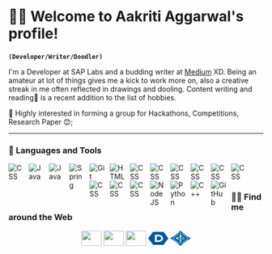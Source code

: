 # 🐱‍💻 Welcome to Aakriti Aggarwal's profile!
**`(Developer/Writer/Doodler)`**

I'm a Developer at SAP Labs and a budding writer at <a href="https://aakritiaggarwal13.medium.com/">Medium</a> XD. Being an amateur at lot of things gives me a kick to work more on, also a creative streak in me often reflected in drawings and dooling. Content writing and reading🔖 is a recent addition to the list of hobbies.

💬 Highly interested in forming a group for Hackathons, Competitions, Research Paper 😊;

---
### 🧰 Languages and Tools

<img align="left" alt="CSS" width="30px" style="padding-right:10px;" src="https://cdn.jsdelivr.net/gh/devicons/devicon/icons/cplusplus/cplusplus-original.svg" />
<img align="left" alt="Java" width="30px" style="padding-right:10px;" src="https://cdn.jsdelivr.net/gh/devicons/devicon/icons/python/python-original.svg" />
<img align="left" alt="Java" width="30px" style="padding-right:10px;" src="https://cdn.jsdelivr.net/gh/devicons/devicon/icons/java/java-original.svg"/>
<img align="left" alt="Spring" width="30px" style="padding-right:10px;" src="https://cdn.jsdelivr.net/gh/devicons/devicon/icons/spring/spring-original.svg" />
<img align="left" alt="Git" width="30px" style="padding-right:10px;" src="https://cdn.jsdelivr.net/gh/devicons/devicon/icons/git/git-original.svg" />
<img align="left" alt="HTML" width="30px" style="padding-right:10px;" src="https://cdn.jsdelivr.net/gh/devicons/devicon/icons/html5/html5-plain.svg" />
<img align="left" alt="CSS" width="30px" style="padding-right:10px;" src="https://cdn.jsdelivr.net/gh/devicons/devicon/icons/pandas/pandas-original.svg" />
<img align="left" alt="CSS" width="30px" style="padding-right:10px;" src="https://cdn.jsdelivr.net/gh/devicons/devicon/icons/docker/docker-original.svg" />
<img align="left" alt="CSS" width="30px" style="padding-right:10px;" src="https://cdn.jsdelivr.net/gh/devicons/devicon/icons/figma/figma-original.svg" />
<img align="left" alt="CSS" width="30px" style="padding-right:10px;" src="https://cdn.jsdelivr.net/gh/devicons/devicon/icons/flask/flask-original.svg" />
<img align="left" alt="CSS" width="30px" style="padding-right:10px;" src="https://cdn.jsdelivr.net/gh/devicons/devicon/icons/heroku/heroku-original.svg" />
<img align="left" alt="CSS" width="30px" style="padding-right:10px;" src="https://cdn.jsdelivr.net/gh/devicons/devicon/icons/mongodb/mongodb-original.svg" />
<img align="left" alt="CSS" width="30px" style="padding-right:10px;" src="https://cdn.jsdelivr.net/gh/devicons/devicon/icons/mysql/mysql-original.svg" />
<img align="left" alt="CSS" width="30px" style="padding-right:10px;" src="https://cdn.jsdelivr.net/gh/devicons/devicon/icons/tensorflow/tensorflow-original.svg" />
<img align="left" alt="CSS" width="30px" style="padding-right:10px;" src="https://cdn.jsdelivr.net/gh/devicons/devicon/icons/css3/css3-plain.svg" />
<img align="left" alt="NodeJS" width="30px" style="padding-right:10px;" src="https://cdn.jsdelivr.net/gh/devicons/devicon/icons/nodejs/nodejs-original.svg" />
<img align="left" alt="Python" width="30px" style="padding-right:10px;" src="https://cdn.jsdelivr.net/gh/devicons/devicon/icons/python/python-plain.svg" />
<img align="left" alt="C++" width="30px" style="padding-right:10px;" src="https://cdn.jsdelivr.net/gh/devicons/devicon/icons/cplusplus/cplusplus-line.svg" />
<img align="left" alt="GitHub" width="30px" style="padding-right:10px;" src="https://cdn.jsdelivr.net/gh/devicons/devicon/icons/github/github-original.svg" />
<br />

#
<h3>👨‍💻 Find me around the Web </h3>
  <p align="center">
  <a href="https://www.linkedin.com/in/aakritiaggarwal13/" target="blank"><img align="center" src="https://raw.githubusercontent.com/rahuldkjain/github-profile-readme-generator/master/src/images/icons/Social/linked-in-alt.svg" height="30" width="40" /></a>
  <a href="https://medium.com/@aakritiaggarwal13" target="blank"><img align="center" src="https://github.com/rahuldkjain/github-profile-readme-generator/blob/master/src/images/icons/Social/medium.svg" height="30" width="40" /></a>
  <a href="https://www.youtube.com/@aakritiaggarwal983" target="blank"><img align="center" src="https://raw.githubusercontent.com/rahuldkjain/github-profile-readme-generator/master/src/images/icons/Social/youtube.svg" height="30" width="40" /></a>
    <a href="https://devpost.com/aakriti1318" target="blank"><img align="center" src="https://github.com/aakriti1318/aakriti1318/blob/main/devpost-icon.svg" height="30" width="40" /></a>
    <a href="https://ieeexplore.ieee.org/abstract/document/9673225" target="blank"><img align="center" src="https://github.com/aakriti1318/aakriti1318/blob/main/ieee-icon.svg" height="30" width="40" /></a>
  </p>




<!-- # -->
<!-- 
### Checkout My Medium Page
![Aakriti's Medium Post](https://github-readme-medium-card.vercel.app/getMediumBlogs?username=aakritiaggarwal13&theme=graywhite&limit=6)

[<img src="https://custom-icon-badges.demolab.com/badge/-Subscribe%20For%20More-red?style=for-the-badge&logo=video&logoColor=white"/>](https://medium.com/@aakritiaggarwal13) -->


<!-- <p align="center">   
<img src="https://github.com/aakriti1318/aakriti1318/blob/main/Screenshot%20(154).png" alt="AKKU" width="800" height="300">
</p>
<h2>HERE WE GO:</h2>

- 🔭 <b>Developer Associate @SAP Labs India. </b>
- 🔭 <b>Intern @SAP Labs India. </b>
- 💬 Check my blogs on <a href = "https://aakritiaggarwal13.medium.com/"> Medium</a>;
- 🌱 I’m currently a student pursuing myBachelor of Technology in Computer Science Engineering at JIIT, Noida;
- 🔭 Former Summer Intern at <a href ="https://vasitum.com/"> Vasitum (Maven Workforce) </a> and Machine Learning Intern at <a href ="https://www.medtoureasy.com/">MedTourEasy</a>;
- 🔭 Have a look on my Research Paper: <a href="https://ieeexplore.ieee.org/document/9673225">here</a>, Published on IEEE😅 and presented on 2021 7th International Conference on Signal Processing and Communication (ICSC);
- 🔭 Google Scholar Profile - <a href="https://scholar.google.com/citations?user=x8EF9ywAAAAJ&hl=en">Check Here</a>
- 💬 Always available to learn new stuff;
- 📫 How to reach me: <a href="https://www.linkedin.com/in/aakritiaggarwal13/">LinkedIn</a>;
- 😄 ✨Soul on fleek!✨;
- ⚡ My interests are with Cpp 🖥️, Data Science 📊, and Space 🚀;
- 💬 Highly interested in forming a group for Hackathons, Competitions 😊;

<h3>Summary</h3>

[![](https://github-profile-summary-cards.vercel.app/api/cards/profile-details?username=aakriti1318&theme=vue)](https://github.com/vn7n24fzkq/github-profile-summary-cards)
[![](https://github-profile-summary-cards.vercel.app/api/cards/repos-per-language?username=aakriti1318&theme=vue)](https://github.com/vn7n24fzkq/github-profile-summary-cards) [![](https://github-profile-summary-cards.vercel.app/api/cards/most-commit-language?username=aakriti1318&theme=vue)]
[![](https://github-profile-summary-cards.vercel.app/api/cards/stats?username=aakriti1318&theme=vue)](https://github.com/vn7n24fzkq/github-profile-summary-cards) [![](https://github-profile-summary-cards.vercel.app/api/cards/productive-time?username=aakriti1318&theme=vue)]

<p align="center">
<img src="https://img.shields.io/badge/Machine Learning-green"> <img src="https://img.shields.io/badge/Deep Learning-red"> <img src="https://img.shields.io/badge/Computer Vision-magenta"> <img src="https://img.shields.io/badge/Natural Language Processing-yellow"> <img src="https://img.shields.io/badge/Data Structures-blue"> <img src="https://img.shields.io/badge/Web Dev-brown"> 
</p>

[![GitHub Streak](https://github-readme-streak-stats.herokuapp.com/?user=aakriti1318&theme=vue&ring=FFB19A&hide_border=true&currStreakNum=F6A085&fire=F6A085&currStreakLabel=F6A085)](https://git.io/streak-stats)
 -->
